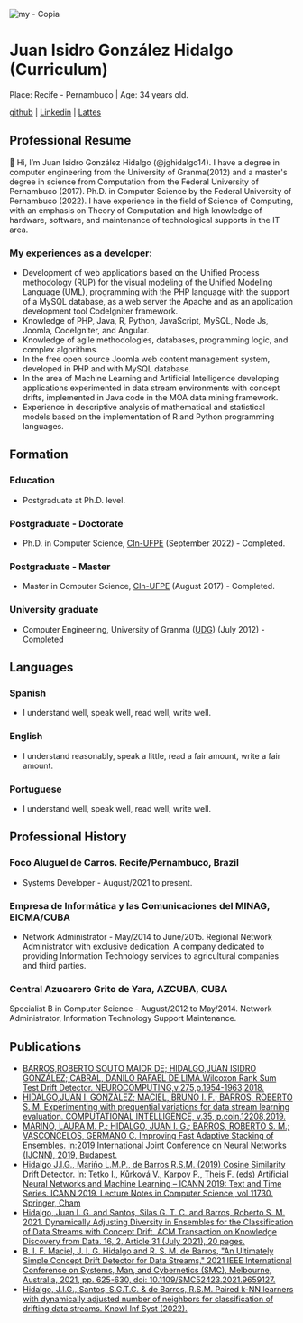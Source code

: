 <!---
- 👋 Hi, I’m @jghidalgo14
- 👀 I’m interested in ...
- 🌱 I’m currently learning ...
- 💞️ I’m looking to collaborate on ...
- 📫 How to reach me ....
--->
<!---
jghidalgo14/jghidalgo14 is a ✨ special ✨ repository because its `README.md` (this file) appears on your GitHub profile.
You can click the Preview link to take a look at your changes.
--->
![my - Copia](https://user-images.githubusercontent.com/19783102/125197224-295b7080-e233-11eb-8d6f-8d1f74bb5a6e.png)



# Juan Isidro González Hidalgo (Curriculum)
Place: Recife - Pernambuco | Age: 34 years old.

[github](https://github.com/jghidalgo14) | [Linkedin](https://www.linkedin.com/in/juan-isidro-gonz%C3%A1lez-hidalgo-a85003ba/) | [Lattes](http://lattes.cnpq.br/1699521484933349)

## Professional Resume
👋 Hi, I’m Juan Isidro González Hidalgo (@jghidalgo14). I have a degree in computer engineering from the University of Granma(2012)
and a master's degree in science from Computation from the Federal University of Pernambuco (2017).
Ph.D. in Computer Science by the Federal University of Pernambuco (2022).
I have experience in the field of Science of Computing, with an emphasis on Theory of Computation and high knowledge of hardware,
software, and maintenance of technological supports in the IT area.

### My experiences as a developer: 
- Development of web applications based on the Unified Process methodology (RUP) for the visual modeling of the Unified Modeling Language (UML), programming with the PHP language with the support of a MySQL database, as a web server the Apache and as an application development tool CodeIgniter framework. 
- Knowledge of PHP, Java, R, Python, JavaScript, MySQL, Node Js, Joomla, CodeIgniter, and Angular.
- Knowledge of agile methodologies, databases, programming logic, and complex algorithms.
- In the free open source Joomla web content management system, developed in PHP and with MySQL database. 
- In the area of Machine Learning and Artificial Intelligence developing applications experimented in data stream environments with concept drifts, implemented in Java code in the MOA data mining framework. 
- Experience in descriptive analysis of mathematical and statistical models based on the implementation of R and Python programming languages.


## Formation
### Education
- Postgraduate at Ph.D. level.
### Postgraduate - Doctorate
- Ph.D. in Computer Science, [CIn-UFPE](https://portal.cin.ufpe.br/)
(September 2022) - Completed.
### Postgraduate - Master
- Master in Computer Science, [CIn-UFPE](https://portal.cin.ufpe.br/)
(August 2017) - Completed.
### University graduate
- Computer Engineering, University of Granma ([UDG](https://www.facebook.com/Universidad.Granma/))
(July 2012) - Completed

## Languages
### Spanish
- I understand well, speak well, read well, write well.
### English
- I understand reasonably, speak a little,  read a fair amount, write a fair amount.
### Portuguese
- I understand well, speak well, read well, write well.

## Professional History
### Foco Aluguel de Carros. Recife/Pernambuco, Brazil
- Systems Developer - August/2021 to present. 
### Empresa de Informática y las Comunicaciones del MINAG, EICMA/CUBA
- Network Administrator - May/2014 to June/2015. Regional Network Administrator with exclusive dedication. A company dedicated to providing Information Technology services to agricultural companies and third parties.
### Central Azucarero Grito de Yara, AZCUBA, CUBA
Specialist B in Computer Science - August/2012 to May/2014. Network Administrator, Information Technology Support Maintenance.

## Publications
- [BARROS,ROBERTO SOUTO MAIOR DE; HIDALGO,JUAN ISIDRO GONZÁLEZ; CABRAL, DANILO RAFAEL DE LIMA.Wilcoxon Rank Sum Test Drift Detector.
  NEUROCOMPUTING,v.275,p.1954-1963,2018.](https://doi.org/10.1016/j.neucom.2017.10.051)
- [HIDALGO,JUAN I. GONZÁLEZ; MACIEL, BRUNO I. F.; BARROS, ROBERTO S. M. Experimenting with prequential variations for data stream learning evaluation.
  COMPUTATIONAL INTELLIGENCE, v.35, p.coin.12208,2019.](https://doi.org/10.1111/coin.12208)
- [MARINO, LAURA M. P.; HIDALGO, JUAN I. G.; BARROS, ROBERTO S. M.; VASCONCELOS, GERMANO C. Improving Fast Adaptive Stacking of Ensembles.
  In:2019 International Joint Conference on Neural Networks (IJCNN), 2019, Budapest.](https://doi.org/10.1109/IJCNN.2019.8852470)
- [Hidalgo J.I.G., Mariño L.M.P., de Barros R.S.M. (2019) Cosine Similarity Drift Detector. In: Tetko I., Kůrková V., Karpov P., Theis F. (eds) Artificial Neural         Networks and Machine Learning – ICANN 2019: Text and Time Series. ICANN 2019. Lecture Notes in Computer Science, vol 11730. Springer, Cham](https://doi.org/10.1007/978-3-030-30490-4_53)
- [Hidalgo, Juan I. G. and Santos, Silas G. T. C. and Barros, Roberto S. M. 2021. Dynamically Adjusting Diversity in Ensembles for the Classification of Data Streams with Concept Drift. ACM Transaction on Knowledge Discovery from Data. 16, 2, Article 31 (July 2021), 20 pages.](https://dl.acm.org/doi/10.1145/3466616)
- [B. I. F. Maciel, J. I. G. Hidalgo and R. S. M. de Barros, "An Ultimately Simple Concept Drift Detector for Data Streams," 2021 IEEE International Conference on Systems, Man, and Cybernetics (SMC), Melbourne, Australia, 2021, pp. 625-630, doi: 10.1109/SMC52423.2021.9659127.](https://ieeexplore.ieee.org/document/9659127)
- [Hidalgo, J.I.G., Santos, S.G.T.C. & de Barros, R.S.M. Paired k-NN learners with dynamically adjusted number of neighbors for classification of drifting data streams. Knowl Inf Syst (2022).](https://doi.org/10.1007/s10115-022-01817-y)

